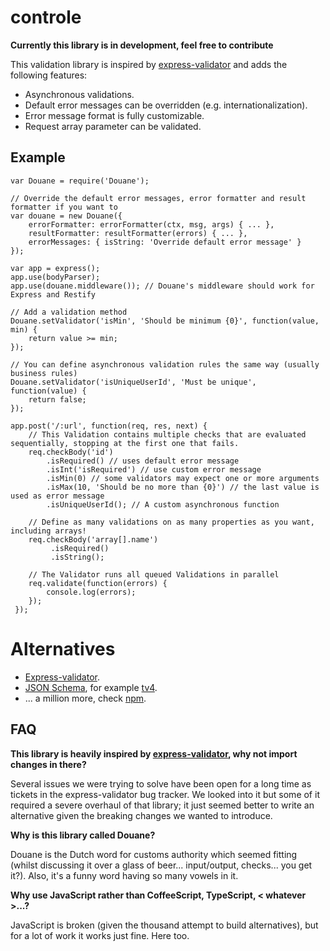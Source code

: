 # controle

**Currently this library is in development, feel free to contribute**

This validation library is inspired by [express-validator](https://github.com/ctavan/express-validator) and adds the following features:

- Asynchronous validations.
- Default error messages can be overridden (e.g. internationalization).
- Error message format is fully customizable.
- Request array parameter can be validated.

## Example

```
var Douane = require('Douane');

// Override the default error messages, error formatter and result formatter if you want to
var douane = new Douane({
    errorFormatter: errorFormatter(ctx, msg, args) { ... },
    resultFormatter: resultFormatter(errors) { ... },
    errorMessages: { isString: 'Override default error message' }
});

var app = express();
app.use(bodyParser);
app.use(douane.middleware()); // Douane's middleware should work for Express and Restify

// Add a validation method
Douane.setValidator('isMin', 'Should be minimum {0}', function(value, min) {
    return value >= min;
});

// You can define asynchronous validation rules the same way (usually business rules)
Douane.setValidator('isUniqueUserId', 'Must be unique', function(value) {
    return false;
});

app.post('/:url', function(req, res, next) {
    // This Validation contains multiple checks that are evaluated sequentially, stopping at the first one that fails.
    req.checkBody('id')
        .isRequired() // uses default error message
        .isInt('isRequired') // use custom error message
        .isMin(0) // some validators may expect one or more arguments
        .isMax(10, 'Should be no more than {0}') // the last value is used as error message
        .isUniqueUserId(); // A custom asynchronous function

    // Define as many validations on as many properties as you want, including arrays!
    req.checkBody('array[].name')
         .isRequired()
         .isString();

    // The Validator runs all queued Validations in parallel
    req.validate(function(errors) {
        console.log(errors);
    });
 });
 ```

# Alternatives

- [Express-validator](https://github.com/ctavan/express-validator).
- [JSON Schema](http://json-schema.org/), for example [tv4](https://github.com/geraintluff/tv4).
- ... a million more, check [npm](https://www.npmjs.com).

## FAQ

**This library is heavily inspired by [express-validator](https://github.com/ctavan/express-validator), why not import changes in there?**

Several issues we were trying to solve have been open for a long time as tickets in the express-validator bug tracker. We looked into it but some of it required a severe overhaul of that library; it just seemed better to write an alternative given the breaking changes we wanted to introduce.

**Why is this library called Douane?**

Douane is the Dutch word for customs authority which seemed fitting (whilst discussing it over a glass of beer... input/output, checks... you get it?). Also, it's a funny word having so many vowels in it.

**Why use JavaScript rather than CoffeeScript, TypeScript, < whatever >...?**

JavaScript is broken (given the thousand attempt to build alternatives), but for a lot of work it works just fine. Here too.
